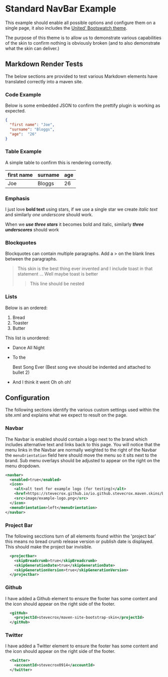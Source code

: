 # Standard NavBar Example

This example should enable all possible options and configure them on a single page, it also includes the [United' Bootswatch theme](https://bootswatch.com/united/).

The purpose of this theme is to allow us to demonstrate various capabilities of the skin to confirm nothing is obviously broken (and to also demonstrate what the skin can deliver.)

## Markdown Render Tests

The below sections are provided to test various Markdown elements have translated correctly into a maven site.

### Code Example
Below is some embedded JSON to confirm the prettify plugin is working as expected.

```json
{  
  "first name": "Joe",
  "surname": "Bloggs",
  "age":  "26"
}
```
### Table Example
A simple table to confirm this is rendering correctly.

| first name | surname | age |
|------------| ------- | --- |
| Joe        | Bloggs  | 26  |

### Emphasis

I just love **bold text** using stars, if we use a single star we create *italic text* and similarly _one underscore_ should work.

When we ***use three stars*** it becomes bold and italic, similarly ___three underscores___ should work

### Blockquotes

Blockquotes can contain multiple paragraphs. Add a > on the blank lines between the paragraphs.

> This skin is the best thing ever invented and I include toast in that statement
> ...
> Well maybe toast is better
>> This line should be nested

### Lists
Below is an ordered:
1. Bread
2. Toaster
3. Butter

This list is unordered:
* Dance All Night
* To the

  Best Song Ever (Best song eve should be indented and attached to bullet 2)
* And I think it went Oh oh oh!

## Configuration

The following sections identify the various custom settings used within the site.xml and explains what we expect to result on the page.

### Navbar

The Navbar is enabled should contain a logo next to the brand which includes alternative text and links back to this page. You will notice that the menu links in the Navbar are normally weighted to the right of the Navbar the `menuOrientation` field here should move the menu so it sits next to the brand. Sub menu overlays should be adjusted to appear on the right on the menu dropdown.
```xml
<navbar>
  <enabled>true</enabled>
  <icon>
    <alt>alt text for example logo (for testing)</alt>
    <href>https://stevecrox.github.io/io.github.stevecrox.maven.skins/bootstrap-site-skin-parent/bootstrap-site-skin-example-parent/boostrap-site-skin-all-options/index.html</href>
    <src>image/example-logo.png</src>
  </icon>
  <menuOrientation>left</menuOrientation>
</navbar>
```

### Project Bar
The following secctions turn of all elements found within the 'project bar' this means no bread crumb release version or publish date is displayed. This should make the project bar invisible. 
```xml
  <projectbar>
    <skipBreadcrumb>true</skipBreadcrumb>
    <skipGenerationDate>true</skipGenerationDate>
    <skipGenerationVersion>true</skipGenerationVersion>
  </projectbar>
```

### Github
I have added a Github element to ensure the footer has some content and the icon should appear on the right side of the footer.
```xml
  <gitHub>
    <projectId>stevecrox/maven-site-bootstrap-skin</projectId>
  </gitHub>
```

### Twitter
I have added a Twitter element to ensure the footer has some content and the icon should appear on the right side of the footer.
```xml
  <twitter>
    <accountId>stevecrox0914</accountId>
  </twitter>
```